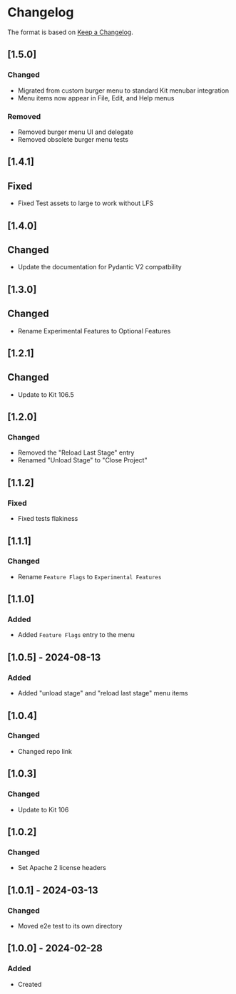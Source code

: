 # Changelog
The format is based on [Keep a Changelog](https://keepachangelog.com/en/1.0.0/).

## [1.5.0]
### Changed
- Migrated from custom burger menu to standard Kit menubar integration
- Menu items now appear in File, Edit, and Help menus

### Removed
- Removed burger menu UI and delegate
- Removed obsolete burger menu tests

## [1.4.1]
## Fixed
- Fixed Test assets to large to work without LFS

## [1.4.0]
## Changed
- Update the documentation for Pydantic V2 compatbility

## [1.3.0]
## Changed
- Rename Experimental Features to Optional Features

## [1.2.1]
## Changed
- Update to Kit 106.5

## [1.2.0]
### Changed
- Removed the "Reload Last Stage" entry
- Renamed "Unload Stage" to "Close Project"

## [1.1.2]
### Fixed
- Fixed tests flakiness

## [1.1.1]
### Changed
- Rename `Feature Flags` to `Experimental Features`

## [1.1.0]
### Added
- Added `Feature Flags` entry to the menu

## [1.0.5] - 2024-08-13
### Added
- Added "unload stage" and "reload last stage" menu items

## [1.0.4]
### Changed
- Changed repo link

## [1.0.3]
### Changed
- Update to Kit 106

## [1.0.2]
### Changed
- Set Apache 2 license headers

## [1.0.1] - 2024-03-13
### Changed
- Moved e2e test to its own directory

## [1.0.0] - 2024-02-28
### Added
- Created
